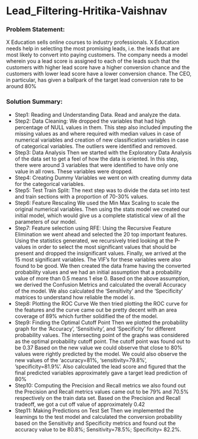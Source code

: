 # Lead_Filtering-Hritika-Vaishnav

### Problem Statement:
X Education sells online courses to industry professionals. X Education needs help in selecting the most promising leads, i.e. the leads that are most likely to convert into paying customers.
The company needs a model wherein you a lead score is assigned to each of the leads such that the customers with higher lead score have a higher conversion chance and the customers with lower lead score have a lower conversion chance.
The CEO, in particular, has given a ballpark of the target lead conversion rate to be around 80%

### Solution Summary:
- Step1: Reading and Understanding Data. Read and analyze the data.
- Step2: Data Cleaning: We dropped the variables that had high percentage of NULL values in them. This step also included imputing the missing values as and where required with median values in case of numerical variables and creation of new classification variables in case of categorical variables. The outliers were identified and removed.
- Step3: Data Analysis Then we started with the Exploratory Data Analysis of the data set to get a feel of how the data is oriented. In this step, there were around 3 variables that were identified to have only one value in all rows. These variables were dropped.
- Step4: Creating Dummy Variables we went on with creating dummy data for the categorical variables.
- Step5: Test Train Split: The next step was to divide the data set into test and train sections with a proportion of 70-30% values.
- Step6: Feature Rescaling We used the Min Max Scaling to scale the original numerical variables. Then using the stats model we created our initial model, which would give us a complete statistical view of all the parameters of our model.
- Step7: Feature selection using RFE: Using the Recursive Feature Elimination we went ahead and selected the 20 top important features. Using the statistics generated, we recursively tried looking at the P-values in order to select the most significant values that should be present and dropped the insignificant values.
Finally, we arrived at the 15 most significant variables. The VIF’s for these variables were also found to be good.
We then created the data frame having the converted probability values and we had an initial assumption that a probability value of more than 0.5 means 1 else 0.
Based on the above assumption, we derived the Confusion Metrics and calculated the overall Accuracy of the model.
We also calculated the ‘Sensitivity’ and the ‘Specificity’ matrices to understand how reliable the model is.
- Step8: Plotting the ROC Curve We then tried plotting the ROC curve for the features and the curve came out be pretty decent with an area coverage of 89% which further solidified the of the model.
- Step9: Finding the Optimal Cutoff Point Then we plotted the probability graph for the ‘Accuracy’, ‘Sensitivity’, and ‘Specificity’ for different probability values. The intersecting point of the graphs was considered as the optimal probability cutoff point. The cutoff point was found out to be 0.37
Based on the new value we could observe that close to 80% values were rightly predicted by the model.
We could also observe the new values of the ‘accuracy=81%, ‘sensitivity=79.8%’, ’specificity=81.9%’.
Also calculated the lead score and figured that the final predicted variables approximately gave a target lead prediction of 80%
- Step10: Computing the Precision and Recall metrics we also found out the Precision and Recall metrics values came out to be 79% and 70.5% respectively on the train data set.
Based on the Precision and Recall tradeoff, we got a cut off value of approximately 0.42
- Step11: Making Predictions on Test Set Then we implemented the learnings to the test model and calculated the conversion probability based on the Sensitivity and Specificity metrics and found out the accuracy value to be 80.8%; Sensitivity=78.5%; Specificity= 82.2%.
